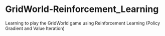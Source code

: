 # GridWorld-Reinforcement_Learning
Learning to play the GridWorld game using Reinforcement Learning (Policy Gradient and Value Iteration)
